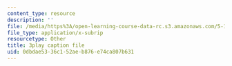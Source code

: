 ```yaml
---
content_type: resource
description: ''
file: /media/https%3A/open-learning-course-data-rc.s3.amazonaws.com/5-111-principles-of-chemical-science-fall-2008/0dbdae5336c152aeb876e74ca807b631_rGAcOfOZToA.vtt
file_type: application/x-subrip
resourcetype: Other
title: 3play caption file
uid: 0dbdae53-36c1-52ae-b876-e74ca807b631
---
```

